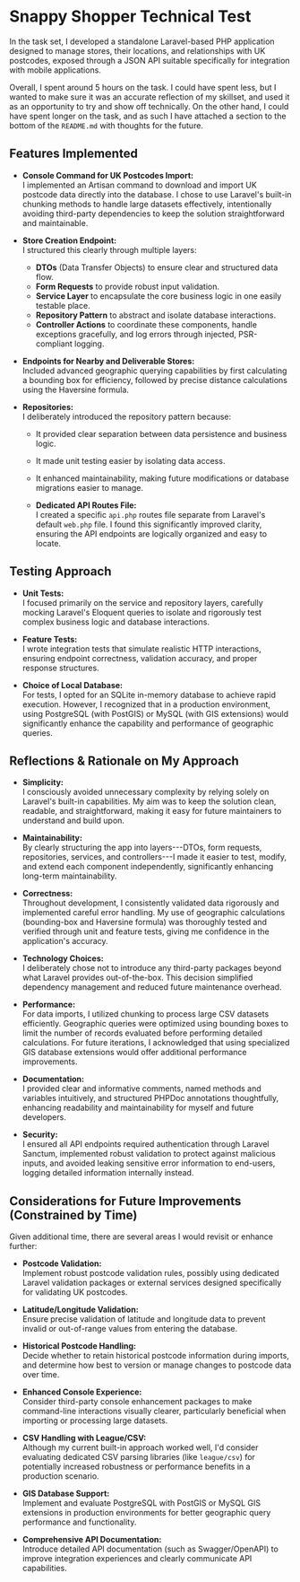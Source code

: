 # Snappy Shopper Technical Test

In the task set, I developed a standalone Laravel-based PHP application designed to manage stores, their locations, and relationships with UK postcodes, exposed through a JSON API suitable specifically for integration with mobile applications.

Overall, I spent around 5 hours on the task. I could have spent less, but I wanted to make sure it was an accurate reflection of my skillset, and used it as
an opportunity to try and show off technically. On the other hand, I could have spent longer on the task, and as such I have attached a section to the bottom of the `README.md` with
thoughts for the future.

## Features Implemented

-   **Console Command for UK Postcodes Import:**\
    I implemented an Artisan command to download and import UK postcode data directly into the database. I chose to use Laravel's built-in chunking methods to handle large datasets effectively, intentionally avoiding third-party dependencies to keep the solution straightforward and maintainable.

  
- **Store Creation Endpoint:**\
    I structured this clearly through multiple layers:

    -   **DTOs** (Data Transfer Objects) to ensure clear and structured data flow.
    -   **Form Requests** to provide robust input validation.
    -   **Service Layer** to encapsulate the core business logic in one easily testable place.
    -   **Repository Pattern** to abstract and isolate database interactions.
    -   **Controller Actions** to coordinate these components, handle exceptions gracefully, and log errors through injected, PSR-compliant logging.

  
- **Endpoints for Nearby and Deliverable Stores:**\
    Included advanced geographic querying capabilities by first calculating a bounding box for efficiency, followed by precise distance calculations using the Haversine formula.

  
- **Repositories:**\
    I deliberately introduced the repository pattern because:

    -   It provided clear separation between data persistence and business logic.
    -   It made unit testing easier by isolating data access.
    -   It enhanced maintainability, making future modifications or database migrations easier to manage.


  - **Dedicated API Routes File:**\
    I created a specific `api.php` routes file separate from Laravel's default `web.php` file. I found this significantly improved clarity, ensuring the API endpoints are logically organized and easy to locate.

## Testing Approach

-   **Unit Tests:**\
    I focused primarily on the service and repository layers, carefully mocking Laravel's Eloquent queries to isolate and rigorously test complex business logic and database interactions.

  
- **Feature Tests:**\
    I wrote integration tests that simulate realistic HTTP interactions, ensuring endpoint correctness, validation accuracy, and proper response structures.

  
- **Choice of Local Database:**\
    For tests, I opted for an SQLite in-memory database to achieve rapid execution. However, I recognized that in a production environment, using PostgreSQL (with PostGIS) or MySQL (with GIS extensions) would significantly enhance the capability and performance of geographic queries.

## Reflections & Rationale on My Approach

-   **Simplicity:**\
    I consciously avoided unnecessary complexity by relying solely on Laravel's built-in capabilities. My aim was to keep the solution clean, readable, and straightforward, making it easy for future maintainers to understand and build upon.


- **Maintainability:**\
    By clearly structuring the app into layers---DTOs, form requests, repositories, services, and controllers---I made it easier to test, modify, and extend each component independently, significantly enhancing long-term maintainability.

  
- **Correctness:**\
    Throughout development, I consistently validated data rigorously and implemented careful error handling. My use of geographic calculations (bounding-box and Haversine formula) was thoroughly tested and verified through unit and feature tests, giving me confidence in the application's accuracy.

  
- **Technology Choices:**\
    I deliberately chose not to introduce any third-party packages beyond what Laravel provides out-of-the-box. This decision simplified dependency management and reduced future maintenance overhead.

  
- **Performance:**\
    For data imports, I utilized chunking to process large CSV datasets efficiently. Geographic queries were optimized using bounding boxes to limit the number of records evaluated before performing detailed calculations. For future iterations, I acknowledged that using specialized GIS database extensions would offer additional performance improvements.

  
- **Documentation:**\
    I provided clear and informative comments, named methods and variables intuitively, and structured PHPDoc annotations thoughtfully, enhancing readability and maintainability for myself and future developers.

  
- **Security:**\
    I ensured all API endpoints required authentication through Laravel Sanctum, implemented robust validation to protect against malicious inputs, and avoided leaking sensitive error information to end-users, logging detailed information internally instead.

## Considerations for Future Improvements (Constrained by Time)

Given additional time, there are several areas I would revisit or enhance further:

-   **Postcode Validation:**\
    Implement robust postcode validation rules, possibly using dedicated Laravel validation packages or external services designed specifically for validating UK postcodes.

  
- **Latitude/Longitude Validation:**\
    Ensure precise validation of latitude and longitude data to prevent invalid or out-of-range values from entering the database.

  
- **Historical Postcode Handling:**\
    Decide whether to retain historical postcode information during imports, and determine how best to version or manage changes to postcode data over time.

  
- **Enhanced Console Experience:**\
    Consider third-party console enhancement packages to make command-line interactions visually clearer, particularly beneficial when importing or processing large datasets.

  
- **CSV Handling with League/CSV:**\
    Although my current built-in approach worked well, I'd consider evaluating dedicated CSV parsing libraries (like `league/csv`) for potentially increased robustness or performance benefits in a production scenario.

  
- **GIS Database Support:**\
    Implement and evaluate PostgreSQL with PostGIS or MySQL GIS extensions in production environments for better geographic query performance and functionality.

  
- **Comprehensive API Documentation:**\
    Introduce detailed API documentation (such as Swagger/OpenAPI) to improve integration experiences and clearly communicate API capabilities.
